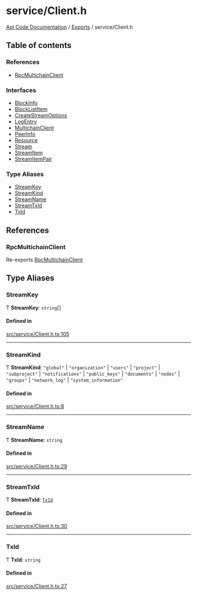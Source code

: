 # service/Client.h
 
[Api Code Documentation](../README.md) / [Exports](../modules.md) / service/Client.h

## Table of contents

### References

- [RpcMultichainClient](service_Client_h.md#rpcmultichainclient)

### Interfaces

- [BlockInfo](../interfaces/service_Client_h.BlockInfo.md)
- [BlockListItem](../interfaces/service_Client_h.BlockListItem.md)
- [CreateStreamOptions](../interfaces/service_Client_h.CreateStreamOptions.md)
- [LogEntry](../interfaces/service_Client_h.LogEntry.md)
- [MultichainClient](../interfaces/service_Client_h.MultichainClient.md)
- [PeerInfo](../interfaces/service_Client_h.PeerInfo.md)
- [Resource](../interfaces/service_Client_h.Resource.md)
- [Stream](../interfaces/service_Client_h.Stream.md)
- [StreamItem](../interfaces/service_Client_h.StreamItem.md)
- [StreamItemPair](../interfaces/service_Client_h.StreamItemPair.md)

### Type Aliases

- [StreamKey](service_Client_h.md#streamkey)
- [StreamKind](service_Client_h.md#streamkind)
- [StreamName](service_Client_h.md#streamname)
- [StreamTxId](service_Client_h.md#streamtxid)
- [TxId](service_Client_h.md#txid)

## References

### RpcMultichainClient

Re-exports [RpcMultichainClient](../classes/service_Client.RpcMultichainClient.md)

## Type Aliases

### StreamKey

Ƭ **StreamKey**: `string`[]

#### Defined in

[src/service/Client.h.ts:105](https://github.com/openkfw/TruBudget/blob/d2b440c/api/src/service/Client.h.ts#L105)

___

### StreamKind

Ƭ **StreamKind**: ``"global"`` \| ``"organization"`` \| ``"users"`` \| ``"project"`` \| ``"subproject"`` \| ``"notifications"`` \| ``"public_keys"`` \| ``"documents"`` \| ``"nodes"`` \| ``"groups"`` \| ``"network_log"`` \| ``"system_information"``

#### Defined in

[src/service/Client.h.ts:8](https://github.com/openkfw/TruBudget/blob/d2b440c/api/src/service/Client.h.ts#L8)

___

### StreamName

Ƭ **StreamName**: `string`

#### Defined in

[src/service/Client.h.ts:29](https://github.com/openkfw/TruBudget/blob/d2b440c/api/src/service/Client.h.ts#L29)

___

### StreamTxId

Ƭ **StreamTxId**: [`TxId`](service_Client_h.md#txid)

#### Defined in

[src/service/Client.h.ts:30](https://github.com/openkfw/TruBudget/blob/d2b440c/api/src/service/Client.h.ts#L30)

___

### TxId

Ƭ **TxId**: `string`

#### Defined in

[src/service/Client.h.ts:27](https://github.com/openkfw/TruBudget/blob/d2b440c/api/src/service/Client.h.ts#L27)
